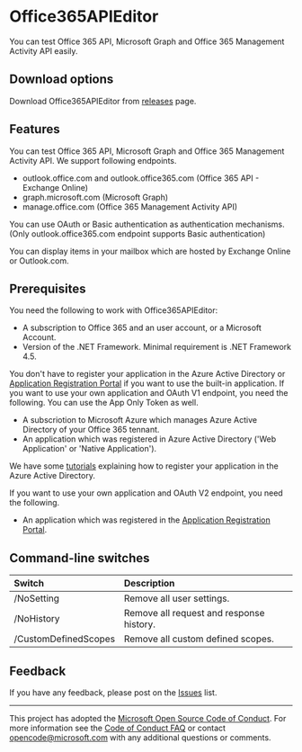 # Office365APIEditor

You can test Office 365 API, Microsoft Graph and Office 365 Management Activity API easily.

## Download options

Download Office365APIEditor from [releases](https://github.com/Microsoft/Office365APIEditor/releases) page.

## Features

You can test Office 365 API, Microsoft Graph and Office 365 Management Activity API. We support following endpoints.
- outlook.office.com and outlook.office365.com (Office 365 API - Exchange Online)
- graph.microsoft.com (Microsoft Graph)
- manage.office.com (Office 365 Management Activity API)

You can use OAuth or Basic authentication as authentication mechanisms. (Only outlook.office365.com endpoint supports Basic authentication)

You can display items in your mailbox which are hosted by Exchange Online or Outlook.com.

## Prerequisites

You need the following to work with Office365APIEditor:
- A subscription to Office 365 and an user account, or a Microsoft Account.
- Version of the .NET Framework. Minimal requirement is .NET Framework 4.5.

You don't have to register your application in the Azure Active Directory or [Application Registration Portal](https://apps.dev.microsoft.com/) if you want to use the built-in application. If you want to use your own application and OAuth V1 endpoint, you need the following. You can use the App Only Token as well.

- A subscriotion to Microsoft Azure which manages Azure Active Directory of your Office 365 tennant.
- An application which was registered in Azure Active Directory ('Web Application' or 'Native Application').

We have some [tutorials](https://github.com/Microsoft/Office365APIEditor/tree/master/tutorials) explaining how to register your application in the Azure Active Directory.

If you want to use your own application and OAuth V2 endpoint, you need the following.

- An application which was registered in the [Application Registration Portal](https://apps.dev.microsoft.com/).

## Command-line switches

| Switch     | Description                                 |
|:-----------|:--------------------------------------------|
| /NoSetting | Remove all user settings.                   |
| /NoHistory | Remove all request and response history.    |
| /CustomDefinedScopes | Remove all custom defined scopes. |

## Feedback

If you have any feedback, please post on the [Issues](https://github.com/Microsoft/Office365APIEditor/issues) list.

---
This project has adopted the [Microsoft Open Source Code of Conduct](https://opensource.microsoft.com/codeofconduct/). For more information see the [Code of Conduct FAQ](https://opensource.microsoft.com/codeofconduct/faq/) or contact [opencode@microsoft.com](mailto:opencode@microsoft.com) with any additional questions or comments.
